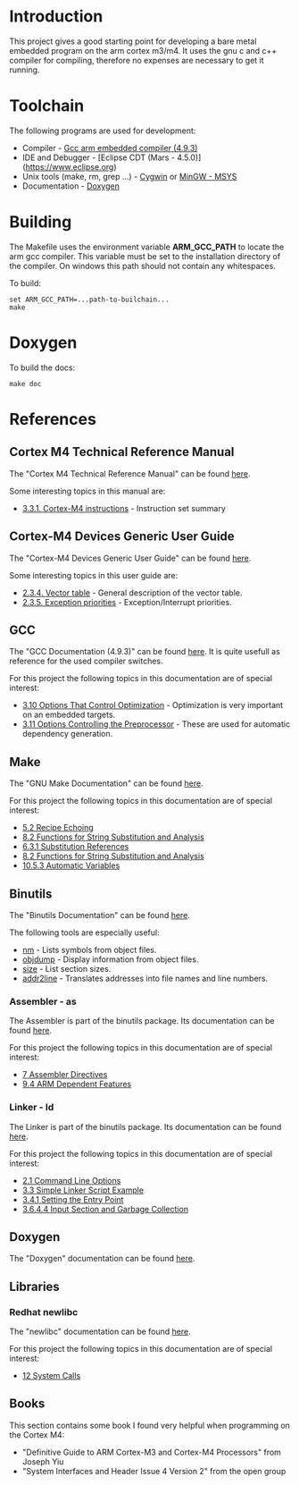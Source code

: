 # Introduction
This project gives a good starting point for developing a bare metal embedded program on the arm cortex m3/m4. 
It uses the gnu c and c++ compiler for compiling, therefore no expenses are necessary to get it running.

# Toolchain
The following programs are used for development:
* Compiler - [Gcc arm embedded compiler (4.9.3)](https://launchpad.net/gcc-arm-embedded) 
* IDE and Debugger - [Eclipse CDT (Mars - 4.5.0)] (https://www.eclipse.org)  
* Unix tools (make, rm, grep ...) - [Cygwin](https://www.cygwin.com/) or [MinGW - MSYS](https://www.cygwin.com/)
* Documentation - [Doxygen](http://www.stack.nl/~dimitri/doxygen/) 

# Building
The Makefile uses the environment variable **ARM_GCC_PATH** to locate the arm gcc compiler. This variable must be set to the installation
directory of the compiler. On windows this path should not contain any whitespaces. 

To build:
```
set ARM_GCC_PATH=...path-to-builchain...
make
```
# Doxygen
To build the docs:
```
make doc
```
# References
## Cortex M4 Technical Reference Manual 
The "Cortex M4 Technical Reference Manual" can be found [here](http://infocenter.arm.com/help/topic/com.arm.doc.ddi0439b/index.html).

Some interesting topics in this manual are:
* [3.3.1. Cortex-M4 instructions](http://infocenter.arm.com/help/topic/com.arm.doc.ddi0439b/CHDDIGAC.html) - Instruction set summary

## Cortex-M4 Devices Generic User Guide
The "Cortex-M4 Devices Generic User Guide" can be found [here](http://infocenter.arm.com/help/topic/com.arm.doc.dui0553a/index.html).

Some interesting topics in this user guide are:
* [2.3.4. Vector table](http://infocenter.arm.com/help/topic/com.arm.doc.dui0553a/BABIFJFG.html) - General description of the vector table.
* [2.3.5. Exception priorities](http://infocenter.arm.com/help/topic/com.arm.doc.dui0553a/BABICDEB.html) - Exception/Interrupt priorities.

## GCC
The "GCC Documentation (4.9.3)" can be found [here](https://gcc.gnu.org/onlinedocs/gcc-4.9.3/gcc/index.html). It is quite usefull as 
reference for the used compiler switches.

For this project the following topics in this documentation are of special interest:
* [3.10 Options That Control Optimization](https://gcc.gnu.org/onlinedocs/gcc-4.9.3/gcc/Optimize-Options.html#Optimize-Options) - Optimization is very important on an embedded targets.
* [3.11 Options Controlling the Preprocessor](https://gcc.gnu.org/onlinedocs/gcc-4.9.3/gcc/Preprocessor-Options.html#Preprocessor-Options) - These are used for automatic dependency generation.

## Make 
The "GNU Make Documentation" can be found [here](http://www.gnu.org/software/make/manual/html_node/index.html).

For this project the following topics in this documentation are of special interest:
* [5.2 Recipe Echoing](http://www.gnu.org/software/make/manual/make.html#Echoing)
* [8.2 Functions for String Substitution and Analysis](http://www.gnu.org/software/make/manual/html_node/Text-Functions.html#Text-Functions)
* [6.3.1 Substitution References](http://www.gnu.org/software/make/manual/html_node/Substitution-Refs.html#Substitution-Refs)
* [8.2 Functions for String Substitution and Analysis](http://www.gnu.org/software/make/manual/html_node/Text-Functions.html#Text-Functions)
* [10.5.3 Automatic Variables](http://www.gnu.org/software/make/manual/html_node/Automatic-Variables.html)

## Binutils
The "Binutils Documentation" can be found [here](https://sourceware.org/binutils/docs-2.25/binutils/index.html). 

The following tools are especially useful:
* [nm](https://sourceware.org/binutils/docs-2.25/binutils/nm.html#nm) - Lists symbols from object files.
* [objdump](https://sourceware.org/binutils/docs-2.25/binutils/objdump.html#objdump) - Display information from object files.
* [size](https://sourceware.org/binutils/docs-2.25/binutils/size.html#size) - List section sizes.
* [addr2line](https://sourceware.org/binutils/docs-2.25/binutils/addr2line.html#addr2line) -  Translates addresses into file names and line numbers.

### Assembler - as
The Assembler is part of the binutils package. Its documentation can be found [here](https://sourceware.org/binutils/docs-2.25/as/index.html).

For this project the following topics in this documentation are of special interest:
* [7 Assembler Directives](https://sourceware.org/binutils/docs-2.25/as/Pseudo-Ops.html#Pseudo-Ops)
* [9.4 ARM Dependent Features](https://sourceware.org/binutils/docs-2.25/as/ARM_002dDependent.html#ARM_002dDependent)


### Linker - ld
The Linker is part of the binutils package. Its documentation can be found [here](https://sourceware.org/binutils/docs-2.25/ld/index.html).

For this project the following topics in this documentation are of special interest:
* [2.1 Command Line Options](https://sourceware.org/binutils/docs-2.25/ld/Options.html#Options)
* [3.3 Simple Linker Script Example](https://sourceware.org/binutils/docs-2.25/ld/Simple-Example.html#Simple-Example)
* [3.4.1 Setting the Entry Point](https://sourceware.org/binutils/docs-2.25/ld/Entry-Point.html#Entry-Point)
* [3.6.4.4 Input Section and Garbage Collection](https://sourceware.org/binutils/docs-2.25/ld/Input-Section-Keep.html#Input-Section-Keep)

## Doxygen
The "Doxygen" documentation can be found [here](http://www.stack.nl/~dimitri/doxygen/index.html).

## Libraries
### Redhat newlibc
The "newlibc" documentation can be found [here](https://sourceware.org/newlib/libc.html).

For this project the following topics in this documentation are of special interest:
* [12 System Calls](https://sourceware.org/newlib/libc.html#Syscalls)

## Books
This section contains some book I found very helpful when programming on the Cortex M4:
* "Definitive Guide to ARM Cortex-M3 and Cortex-M4 Processors" from Joseph Yiu
* "System Interfaces and Header Issue 4 Version 2" from the open group  
